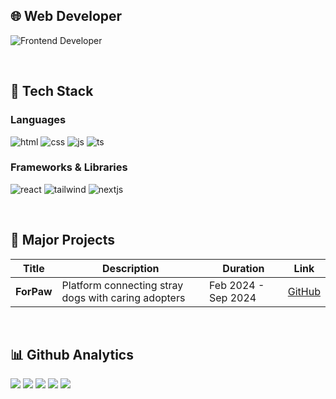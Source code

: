 ## 🌐 Web Developer
![Frontend Developer](https://img.shields.io/badge/Frontend%20Developer-%231E90FF?style=for-the-badge&logo=react&logoColor=white)

<br>

## 🚀 Tech Stack

### Languages
![html](https://img.shields.io/badge/HTML-239120?style=for-the-badge&logo=html5&logoColor=white)
![css](https://img.shields.io/badge/CSS-1572B6?style=for-the-badge&logo=css3&logoColor=white)
![js](https://img.shields.io/badge/JavaScript-F7DF1E?style=for-the-badge&logo=JavaScript&logoColor=white)
![ts](https://img.shields.io/badge/TypeScript-007ACC?style=for-the-badge&logo=typescript&logoColor=white)

### Frameworks & Libraries
![react](https://img.shields.io/badge/React-20232A?style=for-the-badge&logo=react&logoColor=61DAFB)
![tailwind](https://img.shields.io/badge/Tailwind_CSS-38B2AC?style=for-the-badge&logo=tailwind-css&logoColor=white)
![nextjs](https://img.shields.io/badge/Next.js-000?logo=nextdotjs&logoColor=fff&style=for-the-badge)

<br>

## 📝 Major Projects
| Title | Description | Duration | Link |
|---|---|---|---|
| **ForPaw** | Platform connecting stray dogs with caring adopters | Feb 2024 - Sep 2024 | [GitHub]([https://github.com/leejongil1046/PNUSW-2024-team-08](https://github.com/PickyPeople/ForPaw_FE-public-)) |
<br>

  

## 📊 Github Analytics
[![](https://raw.githubusercontent.com/PickyPeople/PickyPeople/main/profile-summary-card-output/github/0-profile-details.svg)](https://github.com/vn7n24fzkq/github-profile-summary-cards)
[![](https://raw.githubusercontent.com/PickyPeople/PickyPeople/main/profile-summary-card-output/github/1-repos-per-language.svg)](https://github.com/vn7n24fzkq/github-profile-summary-cards) [![](https://raw.githubusercontent.com/PickyPeople/PickyPeople/main/profile-summary-card-output/github/2-most-commit-language.svg)](https://github.com/vn7n24fzkq/github-profile-summary-cards)
[![](https://raw.githubusercontent.com/PickyPeople/PickyPeople/main/profile-summary-card-output/github/3-stats.svg)](https://github.com/vn7n24fzkq/github-profile-summary-cards) [![](https://raw.githubusercontent.com/PickyPeople/PickyPeople/main/profile-summary-card-output/github/4-productive-time.svg)](https://github.com/vn7n24fzkq/github-profile-summary-cards)

